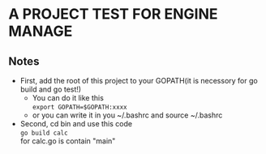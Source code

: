 # A PROJECT TEST FOR ENGINE MANAGE

## Notes

* First, add the root of this project to your GOPATH(it is necessory for go build and go test!)
    + You can do it like this  
	  `export GOPATH=$GOPATH:xxxx`
	+ or you can write it in you ~/.bashrc and source ~/.bashrc
* Second, cd bin and use this code  
	`go build calc`  
	 for calc.go is contain "main"
